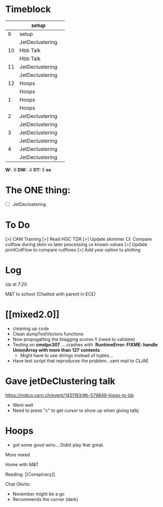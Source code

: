 # Timeblock

|     | setup           |     |
| --- | --------------- | --- |
| 9   | setup           |     |
|     | JetDeclustering |     |
| 10  | Hbb Talk        |     |
|     | Hbb Talk        |     |
| 11  | JetDeclustering |     |
|     | JetDeclustering |     |
| 12  | Hoops           |     |
|     | Hoops           |     |
| 1   | Hoops           |     |
|     | Hoops           |     |
| 2   | JetDeclustering |     |
|     | JetDeclustering |     |
| 3   | JetDeclustering |     |
|     | JetDeclustering |     |
| 4   | JetDeclustering |     |
|     | JetDeclustering |     |

**W:**. 6
**DW:**. 4
**OT:** 5
**ex** 

# The ONE thing: 
- [ ]  JetDeclustering


# To Do

[>] CAM Training
[>] Read HGC TDR
[>] Update skimmer CI: Compare cutflow during skim vs later processing vs known values
[>] Update printCutFlow to compare cutflows
[>] Add year option to plotting



# Log

Up at 7:20

M&T to school (Chatted with parent in ECE)

# [[mixed2.0]]
- cleaning up code 
- Clean dumpTestVectors functions
- Now propogatting the btagging scores !! (need to validate)
- Testing on **cmslpc307** ... crashes with  **RuntimeError: FIXME: handle UnionArray with more than** **127** **contents**
	- Might have to use strings instead of tuples...
- Have test script that reproduces the problem...sent mail to CL/AE

# Gave jetDeClustering talk
https://indico.cern.ch/event/1451193/#b-579849-higgs-to-bb
- Went well
- Need to press "c" to get cursor to show up when giving talkj


# Hoops
- got some good wins....Didnt play that great. 

More mixed

Home with M&T

Reading: [[Conspiracy]]

Chat Olivito: 
- November might be a go
- Recommends the corner (dark)
